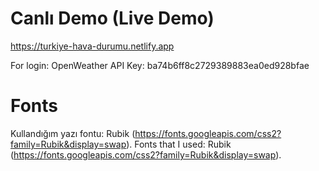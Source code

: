 # Canlı Demo (Live Demo)

https://turkiye-hava-durumu.netlify.app

For login:
OpenWeather API Key: ba74b6ff8c2729389883ea0ed928bfae

# Fonts

Kullandığım yazı fontu: Rubik (https://fonts.googleapis.com/css2?family=Rubik&display=swap).
Fonts that I used: Rubik (https://fonts.googleapis.com/css2?family=Rubik&display=swap).
